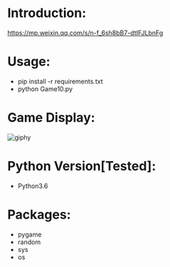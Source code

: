 # Introduction:
https://mp.weixin.qq.com/s/n-f_6sh8bB7-dtIFJLbnFg
# Usage:
- pip install -r requirements.txt
- python Game10.py
# Game Display:
![giphy](effect/running.gif)
# Python Version[Tested]:
- Python3.6
# Packages:
- pygame
- random
- sys
- os
